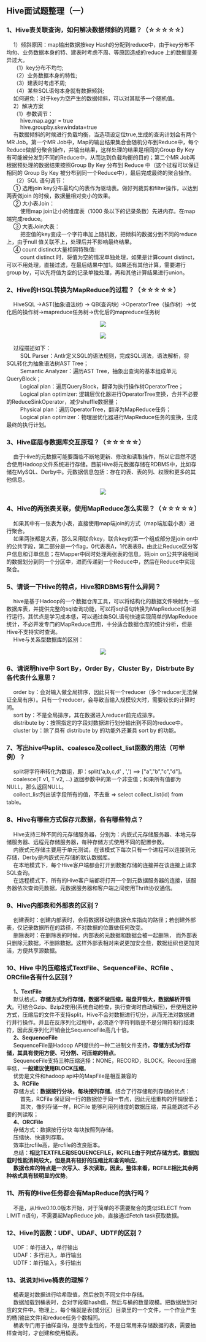 ## Hive面试题整理（一）

### 1、Hive表关联查询，如何解决数据倾斜的问题？（☆☆☆☆☆）
&emsp; 1）倾斜原因：map输出数据按key Hash的分配到reduce中，由于key分布不均匀、业务数据本身的特、建表时考虑不周、等原因造成的reduce 上的数据量差异过大。  
&emsp; （1）key分布不均匀;  
&emsp; （2）业务数据本身的特性;  
&emsp; （3）建表时考虑不周;  
&emsp; （4）某些SQL语句本身就有数据倾斜;  
&emsp; 如何避免：对于key为空产生的数据倾斜，可以对其赋予一个随机值。  
&emsp; 2）解决方案  
&emsp; （1）参数调节：  
&emsp; &emsp; hive.map.aggr = true  
&emsp; &emsp; hive.groupby.skewindata=true  
&emsp; 有数据倾斜的时候进行负载均衡，当选项设定位true,生成的查询计划会有两个MR Job。第一个MR Job中，Map的输出结果集合会随机分布到Reduce中，每个Reduce做部分聚合操作，并输出结果，这样处理的结果是相同的Group By Key有可能被分发到不同的Reduce中，从而达到负载均衡的目的；第二个MR Job再根据预处理的数据结果按照Group By Key 分布到 Reduce 中（这个过程可以保证相同的 Group By Key 被分布到同一个Reduce中），最后完成最终的聚合操作。  
&emsp; （2）SQL 语句调节：  
&emsp; ① 选用join key分布最均匀的表作为驱动表。做好列裁剪和filter操作，以达到两表做join 的时候，数据量相对变小的效果。  
&emsp; ② 大小表Join：  
&emsp; &emsp; 使用map join让小的维度表（1000 条以下的记录条数）先进内存。在map端完成reduce。  
&emsp; ③ 大表Join大表：  
&emsp; &emsp; 把空值的key变成一个字符串加上随机数，把倾斜的数据分到不同的reduce上，由于null 值关联不上，处理后并不影响最终结果。  
&emsp; ④ count distinct大量相同特殊值:  
&emsp; &emsp; count distinct 时，将值为空的情况单独处理，如果是计算count distinct，可以不用处理，直接过滤，在最后结果中加1。如果还有其他计算，需要进行group by，可以先将值为空的记录单独处理，再和其他计算结果进行union。  

### 2、Hive的HSQL转换为MapReduce的过程？（☆☆☆☆☆）
&emsp; HiveSQL ->AST(抽象语法树) -> QB(查询块) ->OperatorTree（操作树）->优化后的操作树->mapreduce任务树->优化后的mapreduce任务树  
<p align="center">
<img src="../images/pics/Hive%E9%9D%A2%E8%AF%95%E9%A2%98Pics/HSQL%E8%BD%ACMR%EF%BC%881%EF%BC%89.png"/>  
<p align="center">
</p>
</p>  

<p align="center">
<img src="../images/pics/Hive%E9%9D%A2%E8%AF%95%E9%A2%98Pics/HSQL%E8%BD%ACMR%EF%BC%882%EF%BC%89.png"/>  
<p align="center">
</p>
</p>  

&emsp; 过程描述如下：  
&emsp; &emsp; SQL Parser：Antlr定义SQL的语法规则，完成SQL词法，语法解析，将SQL转化为抽象语法树AST Tree；  
&emsp; &emsp; Semantic Analyzer：遍历AST Tree，抽象出查询的基本组成单元QueryBlock；  
&emsp; &emsp; Logical plan：遍历QueryBlock，翻译为执行操作树OperatorTree；  
&emsp; &emsp; Logical plan optimizer: 逻辑层优化器进行OperatorTree变换，合并不必要的ReduceSinkOperator，减少shuffle数据量；  
&emsp; &emsp; Physical plan：遍历OperatorTree，翻译为MapReduce任务；  
&emsp; &emsp; Logical plan optimizer：物理层优化器进行MapReduce任务的变换，生成最终的执行计划。  

### 3、Hive底层与数据库交互原理？（☆☆☆☆☆）
&emsp; 由于Hive的元数据可能要面临不断地更新、修改和读取操作，所以它显然不适合使用Hadoop文件系统进行存储。目前Hive将元数据存储在RDBMS中，比如存储在MySQL、Derby中。元数据信息包括：存在的表、表的列、权限和更多的其他信息。  
<p align="center">
<img src="../images/pics/Hive%E9%9D%A2%E8%AF%95%E9%A2%98Pics/Hive%E5%BA%95%E5%B1%82%E4%B8%8E%E6%95%B0%E6%8D%AE%E5%BA%93%E4%BA%A4%E4%BA%92%E5%8E%9F%E7%90%86.png"/>  
<p align="center">
</p>
</p>  

### 4、Hive的两张表关联，使用MapReduce怎么实现？（☆☆☆☆☆）
&emsp; 如果其中有一张表为小表，直接使用map端join的方式（map端加载小表）进行聚合。  
&emsp; 如果两张都是大表，那么采用联合key，联合key的第一个组成部分是join on中的公共字段，第二部分是一个flag，0代表表A，1代表表B，由此让Reduce区分客户信息和订单信息；在Mapper中同时处理两张表的信息，将join on公共字段相同的数据划分到同一个分区中，进而传递到一个Reduce中，然后在Reduce中实现聚合。  

### 5、请谈一下Hive的特点，Hive和RDBMS有什么异同？
&emsp; hive是基于Hadoop的一个数据仓库工具，可以将结构化的数据文件映射为一张数据库表，并提供完整的sql查询功能，可以将sql语句转换为MapReduce任务进行运行。其优点是学习成本低，可以通过类SQL语句快速实现简单的MapReduce统计，不必开发专门的MapReduce应用，十分适合数据仓库的统计分析，但是Hive不支持实时查询。  
&emsp; Hive与关系型数据库的区别：  
<p align="center">
<img src="../images/pics/Hive%E9%9D%A2%E8%AF%95%E9%A2%98Pics/Hive%E5%92%8CRDBMS%E5%BC%82%E5%90%8C.png"/>  
<p align="center">
</p>
</p>  

### 6、请说明hive中 Sort By，Order By，Cluster By，Distrbute By各代表什么意思？
&emsp; order by：会对输入做全局排序，因此只有一个reducer（多个reducer无法保证全局有序）。只有一个reducer，会导致当输入规模较大时，需要较长的计算时间。  
&emsp; sort by：不是全局排序，其在数据进入reducer前完成排序。  
&emsp; distribute by：按照指定的字段对数据进行划分输出到不同的reduce中。  
&emsp; cluster by：除了具有 distribute by 的功能外还兼具 sort by 的功能。  

### 7、写出hive中split、coalesce及collect_list函数的用法（可举例）？
&emsp; split将字符串转化为数组，即：split('a,b,c,d' , ',') ==> ["a","b","c","d"]。  
&emsp; coalesce(T v1, T v2, …) 返回参数中的第一个非空值；如果所有值都为 NULL，那么返回NULL。  
&emsp; collect_list列出该字段所有的值，不去重 => select collect_list(id) from table。  

### 8、Hive有哪些方式保存元数据，各有哪些特点？
&emsp; Hive支持三种不同的元存储服务器，分别为：内嵌式元存储服务器、本地元存储服务器、远程元存储服务器，每种存储方式使用不同的配置参数。   
&emsp; 内嵌式元存储主要用于单元测试，在该模式下每次只有一个进程可以连接到元存储，Derby是内嵌式元存储的默认数据库。  
&emsp; 在本地模式下，每个Hive客户端都会打开到数据存储的连接并在该连接上请求SQL查询。  
&emsp; 在远程模式下，所有的Hive客户端都将打开一个到元数据服务器的连接，该服务器依次查询元数据，元数据服务器和客户端之间使用Thrift协议通信。  

### 9、Hive内部表和外部表的区别？
&emsp; 创建表时：创建内部表时，会将数据移动到数据仓库指向的路径；若创建外部表，仅记录数据所在的路径，不对数据的位置做任何改变。  
&emsp; 删除表时：在删除表的时候，内部表的元数据和数据会被一起删除， 而外部表只删除元数据，不删除数据。这样外部表相对来说更加安全些，数据组织也更加灵活，方便共享源数据。  

### 10、Hive 中的压缩格式TextFile、SequenceFile、RCfile 、ORCfile各有什么区别？
&emsp; **1、TextFile**  
&emsp; 默认格式，**存储方式为行存储，数据不做压缩，磁盘开销大，数据解析开销大**。可结合Gzip、Bzip2使用(系统自动检查，执行查询时自动解压)，但使用这种方式，压缩后的文件不支持split，Hive不会对数据进行切分，从而无法对数据进行并行操作。并且在反序列化过程中，必须逐个字符判断是不是分隔符和行结束符，因此反序列化开销会比SequenceFile高几十倍。  
&emsp; **2、SequenceFile**  
&emsp; SequenceFile是Hadoop API提供的一种二进制文件支持，**存储方式为行存储，其具有使用方便、可分割、可压缩的特点**。  
&emsp; SequenceFile支持三种压缩选择：NONE，RECORD，BLOCK。Record压缩率低，**一般建议使用BLOCK压缩**。  
&emsp; 优势是文件和hadoop api中的MapFile是相互兼容的  
&emsp; **3、RCFile**  
&emsp; 存储方式：**数据按行分块，每块按列存储**。结合了行存储和列存储的优点：  
&emsp; &emsp; 首先，RCFile 保证同一行的数据位于同一节点，因此元组重构的开销很低；  
&emsp; &emsp; 其次，像列存储一样，RCFile 能够利用列维度的数据压缩，并且能跳过不必要的列读取；  
&emsp; **4、ORCFile**  
&emsp; 存储方式：数据按行分块 每块按照列存储。  
&emsp; 压缩快、快速列存取。  
&emsp; 效率比rcfile高，是rcfile的改良版本。  
&emsp; 总结：**相比TEXTFILE和SEQUENCEFILE，RCFILE由于列式存储方式，数据加载时性能消耗较大，但是具有较好的压缩比和查询响应**。  
&emsp; **数据仓库的特点是一次写入、多次读取，因此，整体来看，RCFILE相比其余两种格式具有较明显的优势**。  

### 11、所有的Hive任务都会有MapReduce的执行吗？
&emsp; 不是，从Hive0.10.0版本开始，对于简单的不需要聚合的类似SELECT <col> from <table> LIMIT n语句，不需要起MapReduce job，直接通过Fetch task获取数据。  

### 12、Hive的函数：UDF、UDAF、UDTF的区别？
&emsp; UDF：单行进入，单行输出  
&emsp; UDAF：多行进入，单行输出  
&emsp; UDTF：单行输入，多行输出  

### 13、说说对Hive桶表的理解？
&emsp; 桶表是对数据进行哈希取值，然后放到不同文件中存储。  
&emsp; 数据加载到桶表时，会对字段取hash值，然后与桶的数量取模。把数据放到对应的文件中。物理上，每个桶就是表(或分区）目录里的一个文件，一个作业产生的桶(输出文件)和reduce任务个数相同。  
&emsp; 桶表专门用于抽样查询，是很专业性的，不是日常用来存储数据的表，需要抽样查询时，才创建和使用桶表。  













